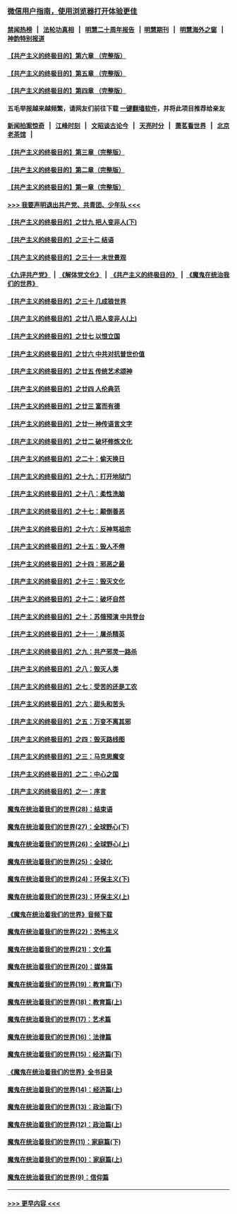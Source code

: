 ### [微信用户指南，使用浏览器打开体验更佳](https://github.com/gfw-breaker/banned-news1/blob/master/indexes/wechat-guide.md?t=0)
#### [禁闻热榜](热点新闻.md?t=0)  &nbsp;&nbsp;|&nbsp;&nbsp; [法轮功真相](https://github.com/gfw-breaker/truth/blob/master/README.md?t=0) &nbsp;&nbsp;|&nbsp;&nbsp; [明慧二十周年报告](https://github.com/gfw-breaker/mh-reports/blob/master/README.md?t=0) &nbsp;&nbsp;|&nbsp;&nbsp;[明慧期刊](https://github.com/gfw-breaker/mh-qikan) &nbsp;&nbsp;|&nbsp;&nbsp; [明慧海外之窗](https://github.com/gfw-breaker/mh-news/blob/master/README.md?t=0) &nbsp;&nbsp;|&nbsp;&nbsp; [神韵特别报道](https://github.com/gfw-breaker/mh-news/blob/master/shenyun.md?t=0)
#### [【共产主义的终极目的】第六章 （完整版）](../pages/nsc422/n11428913.md?t=02120722) 
#### [【共产主义的终极目的】第五章 （完整版）](../pages/nsc422/n11428912.md?t=02120722) 
#### [【共产主义的终极目的】第四章 （完整版）](../pages/nsc422/n11428907.md?t=02120722) 
#### 五毛举报越来越频繁，请网友们前往下载 [一键翻墙软件](https://github.com/gfw-breaker/ssr-accounts)，并将此项目推荐给亲友
#### [新闻拍案惊奇](https://github.com/gfw-breaker/banned-news1/blob/master/pages/link4.md) &nbsp;&nbsp;|&nbsp;&nbsp; [江峰时刻](https://github.com/gfw-breaker/banned-news1/blob/master/pages/link4.md) &nbsp;&nbsp;|&nbsp;&nbsp; [文昭谈古论今](https://github.com/gfw-breaker/banned-news1/blob/master/pages/link4.md) &nbsp;&nbsp;|&nbsp;&nbsp; [天亮时分](https://github.com/gfw-breaker/banned-news1/blob/master/pages/link4.md) &nbsp;&nbsp;|&nbsp;&nbsp; [萧茗看世界](https://github.com/gfw-breaker/banned-news1/blob/master/pages/link4.md) &nbsp;&nbsp;|&nbsp;&nbsp; [北京老茶馆](https://github.com/gfw-breaker/banned-news1/blob/master/pages/link4.md) &nbsp;&nbsp;|&nbsp;&nbsp; 
#### [【共产主义的终极目的】第三章（完整版）](../pages/nsc422/n11428848.md?t=02120722) 
#### [【共产主义的终极目的】第二章（完整版）](../pages/nsc422/n11428831.md?t=02120722) 
#### [【共产主义的终极目的】第一章（完整版）](../pages/nsc422/n11417651.md?t=02120722) 
#### [>>> 我要声明退出共产党、共青团、少年队 <<<](https://github.com/begood0513/goodnews/blob/master/quit/letter.md) 
#### [【共产主义的终极目的】之廿九 把人变非人(下)](../pages/nsc422/n11344140.md?t=02120722) 
#### [【共产主义的终极目的】之三十二 结语](../pages/nsc422/n11360535.md?t=02120722) 
#### [【共产主义的终极目的】之三十一 末世景观](../pages/nsc422/n11351129.md?t=02120722) 
#### [《九评共产党》](https://github.com/begood0513/9ping.md/blob/master/README.md) &nbsp;|&nbsp; [《解体党文化》](../../../../jtdwh.md/blob/master/README.md)  &nbsp;|&nbsp; [《共产主义的终极目的》](../../../../gczydzjmd.md/blob/master/README.md) &nbsp;|&nbsp; [《魔鬼在统治我们的世界》](../../../../mgztzwmdsj.md/blob/master/README.md) 
#### [【共产主义的终极目的】之三十 几成狼世界](../pages/nsc422/n11348280.md?t=02120722) 
#### [【共产主义的终极目的】之廿八 把人变非人(上)](../pages/nsc422/n11340492.md?t=02120722) 
#### [【共产主义的终极目的】之廿七 以恨立国](../pages/nsc422/n11336944.md?t=02120722) 
#### [【共产主义的终极目的】之廿六 中共对抗普世价值](../pages/nsc422/n11324785.md?t=02120722) 
#### [【共产主义的终极目的】之廿五 传统艺术颂神](../pages/nsc422/n11296396.md?t=02120722) 
#### [【共产主义的终极目的】之廿四 人伦典范](../pages/nsc422/n11296397.md?t=02120722) 
#### [【共产主义的终极目的】之廿三 富而有德](../pages/nsc422/n11283598.md?t=02120722) 
#### [【共产主义的终极目的】之廿一 神传语言文字](../pages/nsc422/n11263265.md?t=02120722) 
#### [【共产主义的终极目的】之廿二 破坏修炼文化](../pages/nsc422/n11245728.md?t=02120722) 
#### [【共产主义的终极目的】之二十：偷天换日](../pages/nsc422/n11238846.md?t=02120722) 
#### [【共产主义的终极目的】之十九：打开地狱门](../pages/nsc422/n11206376.md?t=02120722) 
#### [【共产主义的终极目的】之十八：柔性洗脑](../pages/nsc422/n11199994.md?t=02120722) 
#### [【共产主义的终极目的】之十七：颠倒善恶](../pages/nsc422/n11179782.md?t=02120722) 
#### [【共产主义的终极目的】之十六：反神骂祖宗](../pages/nsc422/n11166798.md?t=02120722) 
#### [【共产主义的终极目的】之十五：毁人不倦](../pages/nsc422/n11166792.md?t=02120722) 
#### [【共产主义的终极目的】之十四：邪恶之最](../pages/nsc422/n11150249.md?t=02120722) 
#### [【共产主义的终极目的】之十三：毁灭文化](../pages/nsc422/n11135227.md?t=02120722) 
#### [【共产主义的终极目的】之十二：破坏自然](../pages/nsc422/n11135214.md?t=02120722) 
#### [【共产主义的终极目的】之十：苏俄预演 中共登台](../pages/nsc422/n11118424.md?t=02120722) 
#### [【共产主义的终极目的】之十一：屠杀精英](../pages/nsc422/n11118442.md?t=02120722) 
#### [【共产主义的终极目的】之九：共产邪灵一路杀](../pages/nsc422/n11114139.md?t=02120722) 
#### [【共产主义的终极目的】之八：毁灭人类](../pages/nsc422/n11108503.md?t=02120722) 
#### [【共产主义的终极目的】之七：受苦的还是工农](../pages/nsc422/n11101809.md?t=02120722) 
#### [【共产主义的终极目的】之六：甜头和苦头](../pages/nsc422/n11096971.md?t=02120722) 
#### [【共产主义的终极目的】之五：万变不离其邪](../pages/nsc422/n11091285.md?t=02120722) 
#### [【共产主义的终极目的】之四：毁灭路线图](../pages/nsc422/n11086284.md?t=02120722) 
#### [【共产主义的终极目的】之三：马克思魔变](../pages/nsc422/n11061941.md?t=02120722) 
#### [【共产主义的终极目的】之二：中心之国](../pages/nsc422/n11047728.md?t=02120722) 
#### [【共产主义的终极目的】之一：序言](../pages/nsc422/n11086077.md?t=02120722) 
#### [魔鬼在统治着我们的世界(28)：结束语](../pages/nsc422/n10936246.md?t=02120722) 
#### [魔鬼在统治着我们的世界(27)：全球野心(下)](../pages/nsc422/n10928319.md?t=02120722) 
#### [魔鬼在统治着我们的世界(26)：全球野心(上)](../pages/nsc422/n10900318.md?t=02120722) 
#### [魔鬼在统治着我们的世界(25)：全球化](../pages/nsc422/n10788205.md?t=02120722) 
#### [魔鬼在统治着我们的世界(24)：环保主义(下)](../pages/nsc422/n10695307.md?t=02120722) 
#### [魔鬼在统治着我们的世界(23)：环保主义(上)](../pages/nsc422/n10688613.md?t=02120722) 
#### [《魔鬼在统治着我们的世界》音频下载](../pages/nsc422/n10635553.md?t=02120722) 
#### [魔鬼在统治着我们的世界(22)：恐怖主义](../pages/nsc422/n10614727.md?t=02120722) 
#### [魔鬼在统治着我们的世界(21)：文化篇](../pages/nsc422/n10597706.md?t=02120722) 
#### [魔鬼在统治着我们的世界(20)：媒体篇](../pages/nsc422/n10586579.md?t=02120722) 
#### [魔鬼在统治着我们的世界(19)：教育篇(下)](../pages/nsc422/n10564808.md?t=02120722) 
#### [魔鬼在统治着我们的世界(18)：教育篇(上)](../pages/nsc422/n10526970.md?t=02120722) 
#### [魔鬼在统治着我们的世界(17)：艺术篇](../pages/nsc422/n10499093.md?t=02120722) 
#### [魔鬼在统治着我们的世界(16)：法律篇](../pages/nsc422/n10485969.md?t=02120722) 
#### [魔鬼在统治着我们的世界(15)：经济篇(下)](../pages/nsc422/n10469975.md?t=02120722) 
#### [《魔鬼在统治着我们的世界》全书目录](../pages/nsc422/n10464261.md?t=02120722) 
#### [魔鬼在统治着我们的世界(14)：经济篇(上)](../pages/nsc422/n10457370.md?t=02120722) 
#### [魔鬼在统治着我们的世界(13)：政治篇(下)](../pages/nsc422/n10448270.md?t=02120722) 
#### [魔鬼在统治着我们的世界(12)：政治篇(上)](../pages/nsc422/n10444576.md?t=02120722) 
#### [魔鬼在统治着我们的世界(11)：家庭篇(下)](../pages/nsc422/n10440961.md?t=02120722) 
#### [魔鬼在统治着我们的世界(10)：家庭篇(上)](../pages/nsc422/n10435448.md?t=02120722) 
#### [魔鬼在统治着我们的世界(9)：信仰篇](../pages/nsc422/n10432159.md?t=02120722) 

----
#### [ >>> 更早内容 <<< ](../indexes/nsc422-earlier.md)
